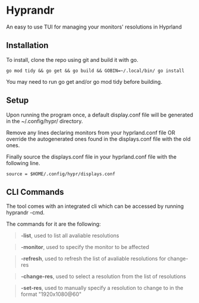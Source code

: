 # Hyprandr
An easy to use TUI for managing your monitors' resolutions in Hyprland

## Installation
To install, clone the repo using git and build it with go. 

```
go mod tidy && go get && go build && GOBIN=~/.local/bin/ go install
```

You may need to run go get and/or go mod tidy before building.

## Setup
Upon running the program once, a default display.conf file will be generated
in the ~/.config/hypr/ directory. 

Remove any lines declaring monitors from your hyprland.conf file OR override 
the autogenerated ones found in the displays.conf file with the old ones.

Finally source the displays.conf file in your hyprland.conf file with the 
following line.

```
source = $HOME/.config/hypr/displays.conf
```
## CLI Commands
The tool comes with an integrated cli which can be accessed by running hyprandr -cmd.

The commands for it are the following:
> **-list**, used to list all avaliable resolutions

> **-monitor**, used to specify the monitor to be affected

> **-refresh**, used to refresh the list of avaliable resolutions for change-res

> **-change-res**, used to select a resolution from the list of resolutions

> **-set-res**, used to manually specify a resolution to change to in the format "1920x1080@60"
